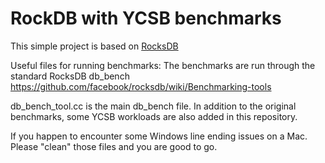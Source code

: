 # RockDB with YCSB benchmarks

This simple project is based on [RocksDB](https://github.com/facebook/rocksdb)

Useful files for running benchmarks:
The benchmarks are run through the standard RocksDB db_bench 
https://github.com/facebook/rocksdb/wiki/Benchmarking-tools

db_bench_tool.cc is the main db_bench file. In addition to the original benchmarks,
some YCSB workloads are also added in this repository.

If you happen to encounter some Windows line ending issues on a Mac. Please "clean" those files and you are good to go.
